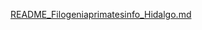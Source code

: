 [README_Filogeniaprimatesinfo_Hidalgo.md](https://github.com/user-attachments/files/15948603/README_Filogeniaprimatesinfo_Hidalgo.md)
